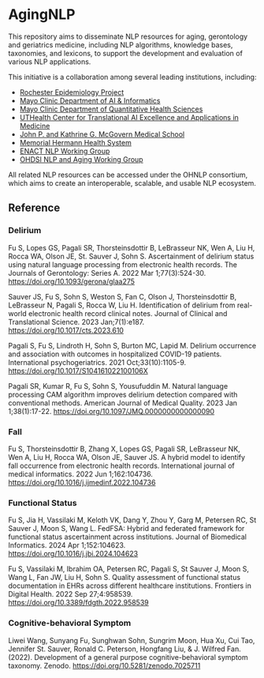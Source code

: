 # AgingNLP

This repository aims to disseminate NLP resources for aging, gerontology and geriatrics medicine, including NLP algorithms, knowledge bases, taxonomies, and lexicons, to support the development and evaluation of various NLP applications.

This initiative is a collaboration among several leading institutions, including:

- [Rochester Epidemiology Project](https://rochesterproject.org/)
- [Mayo Clinic Department of AI & Informatics](https://www.mayo.edu/research/departments-divisions/artificial-intelligence-informatics/overview)
- [Mayo Clinic Department of Quantitative Health Sciences](https://www.mayo.edu/research/departments-divisions/quantitative-health-sciences/overview)
- [UTHealth Center for Translational AI Excellence and Applications in Medicine](https://sbmi.uth.edu/center-translational-ai/)
- [John P. and Kathrine G. McGovern Medical School](https://med.uth.edu/)
- [Memorial Hermann Health System](https://www.memorialhermann.org/)
- [ENACT NLP Working Group](https://www.enact-network.us/)
- [OHDSI NLP and Aging Working Group](https://ohdsi.org/workgroups/)

All related NLP resources can be accessed under the OHNLP consortium, which aims to create an interoperable, scalable, and usable NLP ecosystem.



## Reference

### Delirium
Fu S, Lopes GS, Pagali SR, Thorsteinsdottir B, LeBrasseur NK, Wen A, Liu H, Rocca WA, Olson JE, St. Sauver J, Sohn S. Ascertainment of delirium status using natural language processing from electronic health records. The Journals of Gerontology: Series A. 2022 Mar 1;77(3):524-30. 
https://doi.org/10.1093/gerona/glaa275

Sauver JS, Fu S, Sohn S, Weston S, Fan C, Olson J, Thorsteinsdottir B, LeBrasseur N, Pagali S, Rocca W, Liu H. Identification of delirium from real-world electronic health record clinical notes. Journal of Clinical and Translational Science. 2023 Jan;7(1):e187.
https://doi.org/10.1017/cts.2023.610

Pagali S, Fu S, Lindroth H, Sohn S, Burton MC, Lapid M. Delirium occurrence and association with outcomes in hospitalized COVID-19 patients. International psychogeriatrics. 2021 Oct;33(10):1105-9.
https://doi.org/10.1017/S104161022100106X

Pagali SR, Kumar R, Fu S, Sohn S, Yousufuddin M. Natural language processing CAM algorithm improves delirium detection compared with conventional methods. American Journal of Medical Quality. 2023 Jan 1;38(1):17-22.
https://doi.org/10.1097/JMQ.0000000000000090

### Fall
Fu S, Thorsteinsdottir B, Zhang X, Lopes GS, Pagali SR, LeBrasseur NK, Wen A, Liu H, Rocca WA, Olson JE, Sauver JS. A hybrid model to identify fall occurrence from electronic health records. International journal of medical informatics. 2022 Jun 1;162:104736.
https://doi.org/10.1016/j.ijmedinf.2022.104736


### Functional Status
Fu S, Jia H, Vassilaki M, Keloth VK, Dang Y, Zhou Y, Garg M, Petersen RC, St Sauver J, Moon S, Wang L. FedFSA: Hybrid and federated framework for functional status ascertainment across institutions. Journal of Biomedical Informatics. 2024 Apr 1;152:104623.
https://doi.org/10.1016/j.jbi.2024.104623

Fu S, Vassilaki M, Ibrahim OA, Petersen RC, Pagali S, St Sauver J, Moon S, Wang L, Fan JW, Liu H, Sohn S. Quality assessment of functional status documentation in EHRs across different healthcare institutions. Frontiers in Digital Health. 2022 Sep 27;4:958539.
https://doi.org/10.3389/fdgth.2022.958539

### Cognitive-behavioral Symptom
Liwei Wang, Sunyang Fu, Sunghwan Sohn, Sungrim Moon, Hua Xu, Cui Tao, Jennifer St. Sauver, Ronald C. Peterson, Hongfang Liu, & J. Wilfred Fan. (2022). Development of a general purpose cognitive-behavioral symptom taxonomy. Zenodo. https://doi.org/10.5281/zenodo.7025711